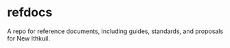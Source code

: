 # refdocs
A repo for reference documents, including guides, standards, and proposals for New Ithkuil.
